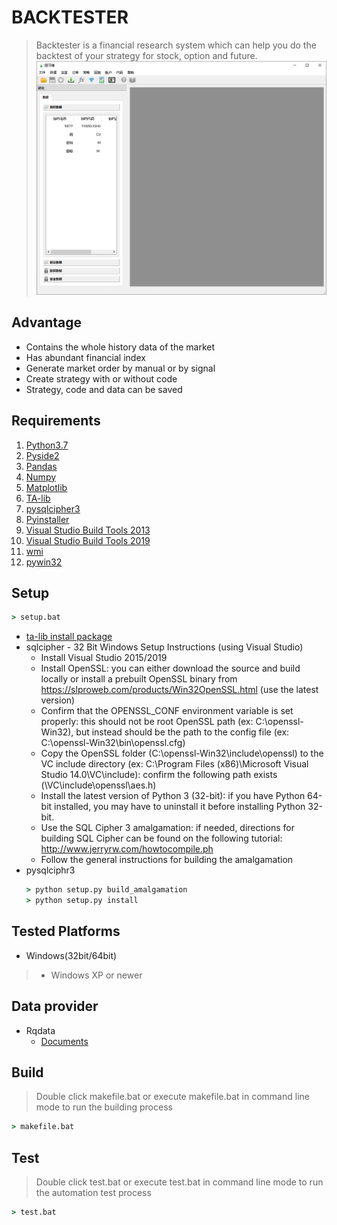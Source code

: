 # BACKTESTER

> Backtester is a financial research system which can help you do the backtest of your strategy for stock, option and future.
> ![Main UI](images/main.png)


## Advantage
* Contains the whole history data of the market
* Has abundant financial index
* Generate market order by manual or by signal
* Create strategy with or without code
* Strategy, code and data can be saved

## Requirements

1. [Python3.7](https://www.python.org/downloads/release/python-370/)
2. [Pyside2](https://doc.qt.io/qtforpython/index.html#)
3. [Pandas](https://pandas.pydata.org/)
4. [Numpy](https://www.numpy.org/)
5. [Matplotlib](https://matplotlib.org/)
6. [TA-lib](https://mrjbq7.github.io/ta-lib/)
7. [pysqlcipher3](https://github.com/rigglemania/pysqlcipher3)
8. [Pyinstaller](https://www.pyinstaller.org/)
9. [Visual Studio Build Tools 2013](https://support.microsoft.com/en-us/help/3179560/update-for-visual-c-2013-and-visual-c-redistributable-package)
10. [Visual Studio Build Tools 2019](https://visualstudio.microsoft.com/thank-you-downloading-visual-studio/?sku=BuildTools&rel=16)
11. [wmi](https://pypi.org/project/WMI/)
12. [pywin32](https://pypi.org/project/pywin32/) 

## Setup

```bat
> setup.bat
```

* [ta-lib install package](https://www.lfd.uci.edu/~gohlke/pythonlibs/#ta-lib)
* sqlcipher - 32 Bit Windows Setup Instructions (using Visual Studio)
    * Install Visual Studio 2015/2019
    * Install OpenSSL: you can either download the source and build locally or install a prebuilt OpenSSL binary from https://slproweb.com/products/Win32OpenSSL.html (use the latest version)
    * Confirm that the OPENSSL_CONF environment variable is set properly: this should not be root OpenSSL path (ex: C:\openssl-Win32), but instead should be the path to the config file (ex: C:\openssl-Win32\bin\openssl.cfg)
    * Copy the OpenSSL folder (C:\openssl-Win32\include\openssl) to the VC include directory (ex: C:\Program Files (x86)\Microsoft Visual Studio 14.0\VC\include): confirm the following path exists (\VC\include\openssl\aes.h)
    * Install the latest version of Python 3 (32-bit): if you have Python 64-bit installed, you may have to uninstall it before installing Python 32-bit.
    * Use the SQL Cipher 3 amalgamation: if needed, directions for building SQL Cipher can be found on the following tutorial: http://www.jerryrw.com/howtocompile.ph
    * Follow the general instructions for building the amalgamation
* pysqlciphr3
    ```bat
    > python setup.py build_amalgamation
    > python setup.py install
    ```

##  Tested Platforms

* Windows(32bit/64bit)
> * Windows XP or newer

## Data provider

* Rqdata
    * [Documents](https://www.ricequant.com/doc/rqdata-institutional)

## Build

> Double click makefile.bat or execute makefile.bat in command line mode to run the building process
```bat
> makefile.bat
```

## Test
> Double click test.bat or execute test.bat in command line mode to run the automation test process
```bat
> test.bat
```